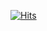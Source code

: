 [![Hits](https://hits.seeyoufarm.com/api/count/incr/badge.svg?url=https%3A%2F%2Fgithub.com%2Fprogrammer-yonghyun%2Fhit-counter&count_bg=%23FF00E2&title_bg=%23555555&icon=&icon_color=%23FF0000&title=girls&edge_flat=false)](https://hits.seeyoufarm.com)
